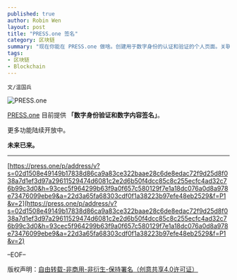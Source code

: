 ```yaml
---
published: true
author: Robin Wen
layout: post
title: "PRESS.one 签名"
category: 区块链
summary: "现在你能在 PRESS.one 做啥。创建用于数字身份的认证和验证的个人页面。关联你各种 SNS 账号或网址，来证明 “你是你”。为文本内容创建数字签名（签名地址 / 内容来源 / 内容版本快照 / 签名时间）。方便地验证他人的数字签名，查看内容快照及签名人身份。融入社群、参与 PRS 生态建设：关注由社群基金运作的『PRS 拓荒者之旅』项目，选择感兴趣 / 能发挥特长的任务完成，并领取 PRS token 作为任务激励。将来 PRESS.one 真正要做的是：基于区块链的数字内容交易及分发网络；利用交易历史的链上存证、可灵活自定义的轻合约、分布式网络、数字货币等技术；推动交易模式的变革，重建数字内容的生产 / 授权 / 分销 / 消费方式。发掘并借助新型的信任关系 / 组织形式 / 驱动模式，重塑内容生产者 / 消费者的角色及关系。去中心化的开放协议，允许任何人基于我们的数据和基础架构来创建应用及内容。透明，高效，平等。"
tags:
- 区块链
- Blockchain
---
```


`文/温国兵`

![PRESS.one](https://i.imgur.com/fFXm7J3.jpg)

[PRESS.one](https://press.one/main/p/22d3a65fa68303cdf0f1a38223b97efe48eb2529) 目前提供 **「数字身份验证和数字内容签名」**。

更多功能陆续开放中。

**未来已来。**

***

[https://press.one/p/address/v?s=02d1508e49149b17838d86ca9a83ce322baae28c6de8edac72f9d25d8f038a7d1ef3d97a29611529474d6081c2e2d6b50f4dcc85c8c255ecfc4ad32c76b99c3d0&h=93cec5f964299b63f9a0f657c580129f7e1a18dc076a0d8a978e73476099ebe9&a=22d3a65fa68303cdf0f1a38223b97efe48eb2529&f=P1&v=2](https://press.one/p/address/v?s=02d1508e49149b17838d86ca9a83ce322baae28c6de8edac72f9d25d8f038a7d1ef3d97a29611529474d6081c2e2d6b50f4dcc85c8c255ecfc4ad32c76b99c3d0&h=93cec5f964299b63f9a0f657c580129f7e1a18dc076a0d8a978e73476099ebe9&a=22d3a65fa68303cdf0f1a38223b97efe48eb2529&f=P1&v=2)

–EOF–

版权声明：[自由转载-非商用-非衍生-保持署名（创意共享4.0许可证）](http://creativecommons.org/licenses/by-nc-nd/4.0/deed.zh)
